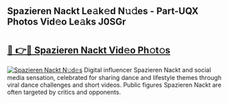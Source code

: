 ## Spazieren Nackt Le𝚊k𝚎d N𝚞𝚍es - Part-UQX Photos Vid𝚎o Le𝚊ks J0SGr

# <h2><a href="http://fb9upmq.evod.top/?m=Spazieren+Nackt">🔗 👉🔴 Spazieren Nackt Vid𝚎o Ph𝚘t𝚘s</a></h2>

[![Spazieren Nackt N𝚞d𝚎s](https://i.imgur.com/8V9OHl7.gif)](http://fb9upmq.evod.top/?m=Spazieren+Nackt)
Digital influencer Spazieren Nackt and social media sensation, celebrated for sharing dance and lifestyle themes through viral dance challenges and short videos. Public figures Spazieren Nackt are often targeted by critics and opponents. 
